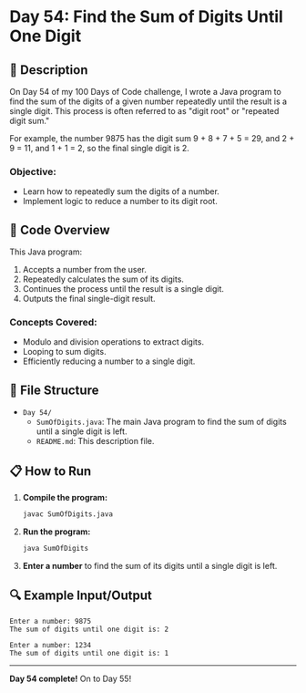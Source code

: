 # Day 54: Find the Sum of Digits Until One Digit

## 📝 Description

On Day 54 of my 100 Days of Code challenge, I wrote a Java program to find the sum of the digits of a given number repeatedly until the result is a single digit. This process is often referred to as "digit root" or "repeated digit sum."

For example, the number 9875 has the digit sum 9 + 8 + 7 + 5 = 29, and 2 + 9 = 11, and 1 + 1 = 2, so the final single digit is 2.

### **Objective:**
- Learn how to repeatedly sum the digits of a number.
- Implement logic to reduce a number to its digit root.

## 🚀 Code Overview

This Java program:
1. Accepts a number from the user.
2. Repeatedly calculates the sum of its digits.
3. Continues the process until the result is a single digit.
4. Outputs the final single-digit result.

### **Concepts Covered:**
- Modulo and division operations to extract digits.
- Looping to sum digits.
- Efficiently reducing a number to a single digit.

## 📂 File Structure
- `Day 54/`
  - `SumOfDigits.java`: The main Java program to find the sum of digits until a single digit is left.
  - `README.md`: This description file.

## 📋 How to Run
1. **Compile the program:**
   ```bash
   javac SumOfDigits.java
   ```
2. **Run the program:**
   ```bash
   java SumOfDigits
   ```
3. **Enter a number** to find the sum of its digits until a single digit is left.

## 🔍 Example Input/Output

```plaintext
Enter a number: 9875
The sum of digits until one digit is: 2

Enter a number: 1234
The sum of digits until one digit is: 1
```

---

**Day 54 complete!** On to Day 55!

